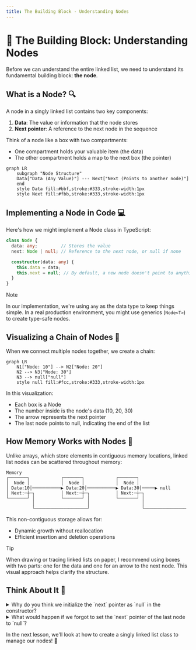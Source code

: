 ```yaml
---
title: The Building Block - Understanding Nodes
---
```


# 🧱 The Building Block: Understanding Nodes

Before we can understand the entire linked list, we need to understand its fundamental building block: **the node**.

## What is a Node? 🔍

A node in a singly linked list contains two key components:
1. **Data**: The value or information that the node stores
2. **Next pointer**: A reference to the next node in the sequence

Think of a node like a box with two compartments:
- One compartment holds your valuable item (the data)
- The other compartment holds a map to the next box (the pointer)

```mermaid
graph LR
    subgraph "Node Structure"
    Data["Data (Any Value)"] --- Next["Next (Points to another node)"]
    end
    style Data fill:#bbf,stroke:#333,stroke-width:1px
    style Next fill:#fbb,stroke:#333,stroke-width:1px
```

## Implementing a Node in Code 💻

Here's how we might implement a Node class in TypeScript:

```typescript
class Node {
  data: any;         // Stores the value
  next: Node | null; // Reference to the next node, or null if none

  constructor(data: any) {
    this.data = data;
    this.next = null; // By default, a new node doesn't point to anything
  }
}
```

> [!NOTE]
> In our implementation, we're using `any` as the data type to keep things simple. In a real production environment, you might use generics (`Node<T>`) to create type-safe nodes.

## Visualizing a Chain of Nodes 🔗

When we connect multiple nodes together, we create a chain:

```mermaid
graph LR
    N1["Node: 10"] --> N2["Node: 20"]
    N2 --> N3["Node: 30"]
    N3 --> null["null"]
    style null fill:#fcc,stroke:#333,stroke-width:1px
```

In this visualization:
- Each box is a Node
- The number inside is the node's data (10, 20, 30)
- The arrow represents the next pointer
- The last node points to null, indicating the end of the list

## How Memory Works with Nodes 🧠

Unlike arrays, which store elements in contiguous memory locations, linked list nodes can be scattered throughout memory:

```
Memory
┌───────┐            ┌───────┐            ┌───────┐
│  Node │            │  Node │            │  Node │
│ Data:10│───────────▶ Data:20│───────────▶ Data:30│─────▶ null
│ Next:─┼─┐          │ Next:─┼─┐          │ Next:─┼─┐
└───────┘ │          └───────┘ │          └───────┘ │
          │                    │                    │
          └────────────────────┘                    └────────────────
```

This non-contiguous storage allows for:
- Dynamic growth without reallocation
- Efficient insertion and deletion operations

> [!TIP]
> When drawing or tracing linked lists on paper, I recommend using boxes with two parts: one for the data and one for an arrow to the next node. This visual approach helps clarify the structure.

## Think About It 🤔

<details>
<summary>Why do you think we initialize the `next` pointer as `null` in the constructor?</summary>

We initialize the `next` pointer as `null` because when a node is first created, it isn't connected to any other node yet. The `null` value explicitly indicates "this node doesn't point to anything" - it's the end of the chain. This is also how we can identify the last node in our linked list during traversal operations.
</details>

<details>
<summary>What would happen if we forgot to set the `next` pointer of the last node to `null`?</summary>

If we didn't set the `next` pointer of the last node to `null`, we wouldn't have a way to know when we've reached the end of the list. This could lead to infinite loops when traversing the list, as the code would continue trying to access the "next" node indefinitely. The `null` reference is our termination condition!
</details>

In the next lesson, we'll look at how to create a singly linked list class to manage our nodes! 🚀 